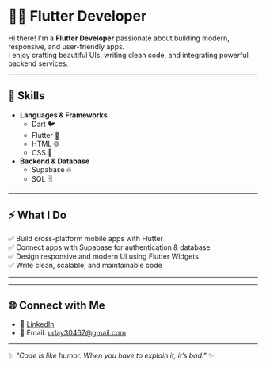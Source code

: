 # 👨‍💻 Flutter Developer

Hi there! I'm a **Flutter Developer** passionate about building modern, responsive, and user-friendly apps.  
I enjoy crafting beautiful UIs, writing clean code, and integrating powerful backend services.

---

## 🚀 Skills

- **Languages & Frameworks**
  - Dart 🐦
  - Flutter 💙
  - HTML 🌐
  - CSS 🎨
- **Backend & Database**
  - Supabase 🔥
  - SQL 🗄️

---

## ⚡ What I Do

✅ Build cross-platform mobile apps with Flutter  
✅ Connect apps with Supabase for authentication & database  
✅ Design responsive and modern UI using Flutter Widgets  
✅ Write clean, scalable, and maintainable code  

---



---

## 🌐 Connect with Me

- 💼 [LinkedIn](https://www.linkedin.com/in/uday-256b15342/)   
- 📧 Email: uday30467@gmail.com 

---

✨ *"Code is like humor. When you have to explain it, it’s bad."* ✨
